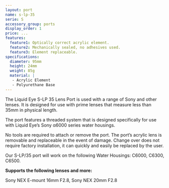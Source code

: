 ```yaml
---
layout: port
name: s-lp-35
serie: S
accessory_group: ports
display_order: 1
price: ...
features:
  feature1: Optically correct acrylic element.
  feature2: Mechanically sealed, no adhesives used.
  feature3: Element replaceable.
specifications:
  diameter: 95mm
  height: 24mm
  weight: 85g
  material: |
   - Acrylic Element
   - Polyurethane Base
---
```

The Liquid Eye S-LP 35 Lens Port is used with a range of Sony and other lenses. It is designed for use with prime lenses that measure less than 35mm in physical length.

The port features a threaded system that is designed specifically for use with Liquid Eye’s Sony α6000 series water housings.

No tools are required to attach or remove the port. The port’s acrylic lens is removable and replaceable in the event of damage. Change over does not require factory installation, it can quickly and easily be replaced by the user.

Our S-LP/35 port will work on the following Water Housings: C6000, C6300, C6500.

**Supports the following lenses and more:**

Sony NEX E-mount 16mm F2.8, Sony NEX 20mm F2.8
